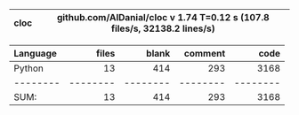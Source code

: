 cloc|github.com/AlDanial/cloc v 1.74  T=0.12 s (107.8 files/s, 32138.2 lines/s)
--- | ---

Language|files|blank|comment|code
:-------|-------:|-------:|-------:|-------:
Python|13|414|293|3168
--------|--------|--------|--------|--------
SUM:|13|414|293|3168
